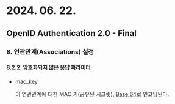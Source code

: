 # 2024. 06. 22.

## OpenID Authentication 2.0 - Final

### 8. 연관관계(Associations) 설정

#### 8.2.2. 암호화되지 않은 응답 파라미터

* mac_key

  이 연관관계에 대한 MAC 키(공유된 시크릿), [Base 64][rfc-3548]로 인코딩된다.



[rfc-3548]: https://www.rfc-editor.org/rfc/rfc3548.html
